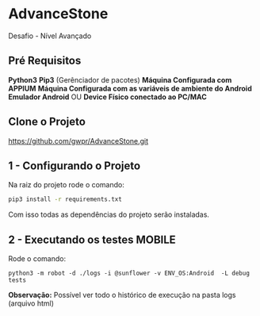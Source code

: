 # AdvanceStone
Desafio - Nível Avançado

## Pré Requisitos
**Python3**
**Pip3** (Gerênciador de pacotes)
**Máquina Configurada com APPIUM**
**Máquina Configurada com as variáveis de ambiente do Android**
**Emulador Android** OU **Device Físico conectado ao PC/MAC**

## Clone o Projeto
https://github.com/gwpr/AdvanceStone.git

## 1 - Configurando o Projeto
Na raiz do projeto rode o comando:
``` bash
pip3 install -r requirements.txt
```
Com isso todas as dependências do projeto serão instaladas.

## 2 - Executando os testes MOBILE
Rode o comando:
```
python3 -m robot -d ./logs -i @sunflower -v ENV_OS:Android  -L debug tests
```
**Observação:** Possível ver todo o histórico de execução na pasta logs (arquivo html)
